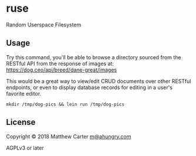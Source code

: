 # ruse

Random Userspace Filesystem

## Usage

Try this command, you'll be able to browse a directory sourced from
the RESTful API from the response of images at: https://dog.ceo/api/breed/dane-great/images

This would be a great way to view/edit CRUD documents over other
RESTful endpoints, or even to display database records for editing in
a user's favorite editor.

```
mkdir /tmp/dog-pics && lein run /tmp/dog-pics
```

## License

Copyright © 2018 Matthew Carter <m@ahungry.com>

AGPLv3 or later
